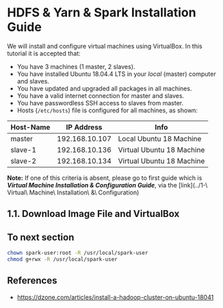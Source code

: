 # HDFS & Yarn & Spark Installation Guide

We will install and configure virtual machines using VirtualBox. In this tutorial it is accepted that:
- You have 3 machines (1 master, 2 slaves).
- You have installed Ubuntu 18.04.4 LTS in your *local* (master) computer and slaves.
- You have updated and upgraded all packages in all machines.
- You have a valid internet connection for master and slaves.
- You have passwordless SSH access to slaves from master.
- Hosts (```/etc/hosts```) file is configured for all machines, as shown:

| Host-Name | IP Address     | Info                      |
|-----------|----------------|---------------------------|
| master    | 192.168.10.107 | Local Ubuntu 18 Machine   |
| slave-1   | 192.168.10.136 | Virtual Ubuntu 18 Machine |
| slave-2   | 192.168.10.134 | Virtual Ubuntu 18 Machine |

**Note:** If one of this criteria is absent, please go to first guide which is ***Virtual Machine Installation & Configuration Guide***, via the [link](../1-\ Virtual\ Machine\ Installation\ &\ Configuration)

## 1.1. Download Image File and VirtualBox


## To next section
```bash
chown spark-user:root -R /usr/local/spark-user
chmod g+rwx -R /usr/local/spark-user
```


## References
* https://dzone.com/articles/install-a-hadoop-cluster-on-ubuntu-18041
